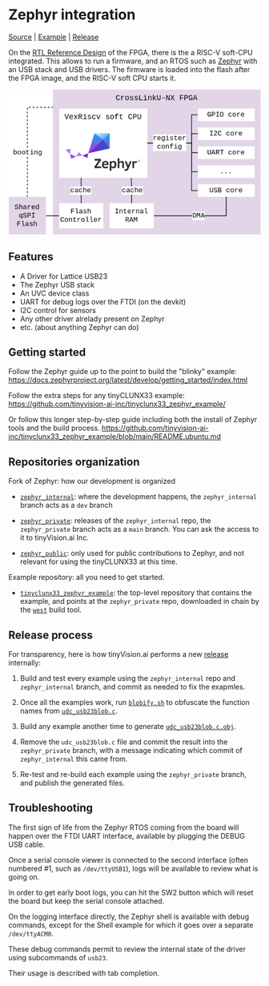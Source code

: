 # Zephyr integration

[Source](https://github.com/tinyvision-ai-inc/zephyr_private/) |
[Example](https://github.com/tinyvision-ai-inc/tinyclunx33_zephyr_example/) |
[Release](https://github.com/tinyvision-ai-inc/tinyclunx33_zephyr_example/releases/)

On the [RTL Reference Design](rtl_reference_design.md) of the FPGA, there is the a RISC-V soft-CPU integrated.
This allows to run a firmware, and an RTOS such as [Zephyr](https://docs.zephyrproject.org/) with an USB stack and USB drivers.
The firmware is loaded into the flash after the FPGA image, and the RISC-V soft CPU starts it.

![](images/zephyr_architecture.drawio.png)


## Features

- A Driver for Lattice USB23
- The Zephyr USB stack
- An UVC device class
- UART for debug logs over the FTDI (on the devkit)
- I2C control for sensors
- Any other driver alrelady present on Zephyr
- etc. (about anything Zephyr can do)


## Getting started

Follow the Zephyr guide up to the point to build the "blinky" example:
<https://docs.zephyrproject.org/latest/develop/getting_started/index.html>

Follow the extra steps for any tinyCLUNX33 example:
<https://github.com/tinyvision-ai-inc/tinyclunx33_zephyr_example/>

Or follow this longer step-by-step guide including both the install of Zephyr tools and the build process.
<https://github.com/tinyvision-ai-inc/tinyclunx33_zephyr_example/blob/main/README.ubuntu.md>


## Repositories organization

Fork of Zephyr: how our development is organized

- [`zephyr_internal`](https://github.com/tinyvision-ai-inc/zephyr_internal):
  where the development happens, the `zephyr_internal` branch acts as a `dev` branch

- [`zephyr_private`](https://github.com/tinyvision-ai-inc/zephyr_private):
  releases of the `zephyr_internal` repo, the `zephyr_private` branch acts as a `main` branch.
  You can ask the access to it to tinyVision.ai Inc.

- [`zephyr_public`](https://github.com/tinyvision-ai-inc/zephyr):
  only used for public contributions to Zephyr, and not relevant for using the tinyCLUNX33 at this time.

Example repository: all you need to get started.

- [`tinyclunx33_zephyr_example`](https://github.com/tinyvision-ai-inc/tinyclunx33_zephyr_example):
  the top-level repository that contains the example, and points at the `zephyr_private` repo, downloaded in chain by the
  [`west`](https://docs.zephyrproject.org/latest/develop/west/index.html) build tool.


## Release process

For transparency, here is how tinyVision.ai performs a new [release](https://github.com/tinyvision-ai-inc/tinyclunx33_zephyr_example/releases/) internally:

1. Build and test every example using the `zephyr_internal` repo and `zephyr_internal` branch,
   and commit as needed to fix the exapmles.

2. Once all the examples work, run [`blobify.sh`](https://github.com/tinyvision-ai-inc/zephyr_private/blob/zephyr_private/drivers/usb/udc/blobify.sh)
   to obfuscate the function names from [`udc_usb23blob.c`](https://github.com/tinyvision-ai-inc/zephyr_internal/blob/zephyr_internal/drivers/usb/udc/udc_usb23blob.c).

3. Build any example another time to generate [`udc_usb23blob.c.obj`](https://github.com/tinyvision-ai-inc/zephyr_private/blob/zephyr_private/drivers/usb/udc/udc_usb23blob.c.obj).

4. Remove the `udc_usb23blob.c` file and commit the result into the `zephyr_private` branch,
   with a message indicating which commit of `zephyr_internal` this came from.

5. Re-test and re-build each example using the `zephyr_private` branch, and publish the generated files.


## Troubleshooting

The first sign of life from the Zephyr RTOS coming from the board will happen over the FTDI UART interface, available by plugging the DEBUG USB cable.

Once a serial console viewer is connected to the second interface (often numbered #1, such as `/dev/ttyUSB1`), logs will be available to review what is going on.

In order to get early boot logs, you can hit the SW2 button which will reset the board but keep the serial console attached.

On the logging interface directly, the Zephyr shell is available with debug commands, except for the Shell example for which it goes over a separate `/dev/ttyACM0`.

These debug commands permit to review the internal state of the driver using subcommands of `usb23`.

Their usage is described with tab completion.
